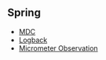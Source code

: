 ## Spring

- [MDC](https://github.com/jemlog/tech-study/blob/master/spring/study/MDC.md)
- [Logback](https://github.com/jemlog/tech-study/blob/master/spring/study/logback.md)
- [Micrometer Observation](https://github.com/jemlog/tech-study/blob/master/spring/study/micrometer_observation.md)